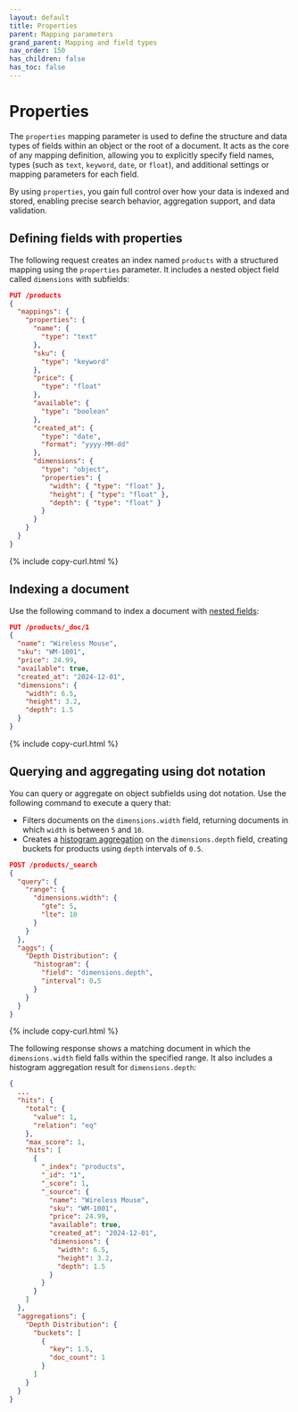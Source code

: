 ```yaml
---
layout: default
title: Properties
parent: Mapping parameters
grand_parent: Mapping and field types
nav_order: 150
has_children: false
has_toc: false
---
```


# Properties

The `properties` mapping parameter is used to define the structure and data types of fields within an object or the root of a document. It acts as the core of any mapping definition, allowing you to explicitly specify field names, types (such as `text`, `keyword`, `date`, or `float`), and additional settings or mapping parameters for each field.

By using `properties`, you gain full control over how your data is indexed and stored, enabling precise search behavior, aggregation support, and data validation.

## Defining fields with properties

The following request creates an index named `products` with a structured mapping using the `properties` parameter. It includes a nested object field called `dimensions` with subfields:

```json
PUT /products
{
  "mappings": {
    "properties": {
      "name": {
        "type": "text"
      },
      "sku": {
        "type": "keyword"
      },
      "price": {
        "type": "float"
      },
      "available": {
        "type": "boolean"
      },
      "created_at": {
        "type": "date",
        "format": "yyyy-MM-dd"
      },
      "dimensions": {
        "type": "object",
        "properties": {
          "width": { "type": "float" },
          "height": { "type": "float" },
          "depth": { "type": "float" }
        }
      }
    }
  }
}
```
{% include copy-curl.html %}

## Indexing a document

Use the following command to index a document with [nested fields]({{site.url}}{{site.baseurl}}/field-types/supported-field-types/nested/):

```json
PUT /products/_doc/1
{
  "name": "Wireless Mouse",
  "sku": "WM-1001",
  "price": 24.99,
  "available": true,
  "created_at": "2024-12-01",
  "dimensions": {
    "width": 6.5,
    "height": 3.2,
    "depth": 1.5
  }
}
```
{% include copy-curl.html %}

## Querying and aggregating using dot notation

You can query or aggregate on object subfields using dot notation. Use the following command to execute a query that:

- Filters documents on the `dimensions.width` field, returning documents in which `width` is between `5` and `10`.
- Creates a [histogram aggregation]({{site.url}}{{site.baseurl}}/aggregations/bucket/histogram/) on the `dimensions.depth` field, creating buckets for products using `depth` intervals of `0.5`.

```json
POST /products/_search
{
  "query": {
    "range": {
      "dimensions.width": {
        "gte": 5,
        "lte": 10
      }
    }
  },
  "aggs": {
    "Depth Distribution": {
      "histogram": {
        "field": "dimensions.depth",
        "interval": 0.5
      }
    }
  }
}
```
{% include copy-curl.html %}

The following response shows a matching document in which the `dimensions.width` field falls within the specified range. It also includes a histogram aggregation result for `dimensions.depth`:

```json
{
  ...
  "hits": {
    "total": {
      "value": 1,
      "relation": "eq"
    },
    "max_score": 1,
    "hits": [
      {
        "_index": "products",
        "_id": "1",
        "_score": 1,
        "_source": {
          "name": "Wireless Mouse",
          "sku": "WM-1001",
          "price": 24.99,
          "available": true,
          "created_at": "2024-12-01",
          "dimensions": {
            "width": 6.5,
            "height": 3.2,
            "depth": 1.5
          }
        }
      }
    ]
  },
  "aggregations": {
    "Depth Distribution": {
      "buckets": [
        {
          "key": 1.5,
          "doc_count": 1
        }
      ]
    }
  }
}
```
